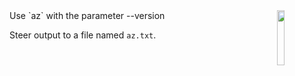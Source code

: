<img align="right" src="../assets/cow-311266_640.png" width="15%">
Use `az` with the parameter --version


Steer output to a file named `az.txt`.
